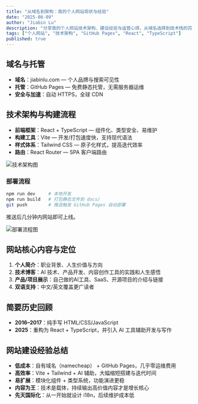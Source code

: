 ```yaml
---
title: "从域名到架构：我的个人网站现状与经验"
date: "2025-08-09"
author: "Jiabin Lu"
description: "分享我的个人网站技术架构、建设经验与运营心得，从域名选择到技术栈的完整解析。"
tags: ["个人网站", "技术架构", "GitHub Pages", "React", "TypeScript"]
published: true
---
```


## 域名与托管

- **域名**：jiabinlu.com — 个人品牌与搜索可见性
- **托管**：GitHub Pages — 免费静态托管，无需服务器运维
- **安全与加速**：自动 HTTPS，全球 CDN

## 技术架构与构建流程

- **前端框架**：React + TypeScript — 组件化、类型安全、易维护
- **构建工具**：Vite — 开发/打包速度快，支持现代语法
- **样式体系**：Tailwind CSS — 原子化样式，提高迭代效率
- **路由**：React Router — SPA 客户端路由

![技术架构图](/images/blog/website-journey/tech-stack.svg "现代Web开发技术栈：React + TypeScript + Vite + Tailwind CSS")

### 部署流程

```bash
npm run dev     # 本地开发
npm run build   # 打包静态文件到 docs/
git push        # 推送触发 GitHub Pages 自动部署
```

推送后几分钟内网站即可上线。

![部署流程图](/images/blog/website-journey/deployment-flow.svg "GitHub Pages自动部署流程：从代码提交到网站上线")

## 网站核心内容与定位

1. **个人简介**：职业背景、人生价值与方向
2. **技术博客**：AI 技术、产品开发、内容创作工具的实践和人生感悟
3. **产品/项目展示**：自己做的AI工具、SaaS、开源项目的介绍与链接
4. **双语支持**：中文/英文覆盖更广读者

## 简要历史回顾

- **2016–2017**：纯手写 HTML/CSS/JavaScript
- **2025**：重构为 React + TypeScript，并引入 AI 工具辅助开发与写作

## 网站建设经验总结

- **低成本**：自有域名（namecheap） + GitHub Pages，几乎零运维费用
- **高效率**：Vite + Tailwind + AI 辅助，大幅缩短搭建与迭代时间
- **易扩展**：模块化组件 + 类型系统，功能演进更稳
- **内容为王**：技术是载体，持续输出高价值内容才是增长核心
- **先天国际化**：从一开始就设计 i18n，后续维护成本低


